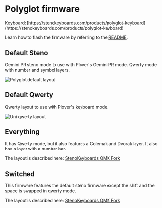 # Polyglot firmware

Keyboard: [https://stenokeyboards.com/products/polyglot-keyboard](https://stenokeyboards.com/products/polyglot-keyboard)

Learn how to flash the firmware by referring to the [README](README.md).

## Default Steno

Gemini PR steno mode to use with Plover's Gemini PR mode. Qwerty mode with number and symbol layers.

![Polyglot default layout](https://i.imgur.com/xXi2rap.png)

## Default Qwerty

Qwerty layout to use with Plover's keyboard mode.

![Uni qwerty layout](https://i.imgur.com/lR7aro4.png)

## Everything

It has Qwerty mode, but it also features a Colemak and Dvorak layer. It also has a layer with a number bar.

The layout is described here: [StenoKeyboards QMK Fork](https://github.com/petercpark/qmk_firmware/blob/polyglot-v1/keyboards/stenokeyboards/polyglot/keymaps/everything/keymap.c)

## Switched

This firmware features the default steno firmware except the shift and the space is swapped in qwerty mode.

The layout is described here: [StenoKeyboards QMK Fork](https://github.com/petercpark/qmk_firmware/blob/polyglot-v1/keyboards/stenokeyboards/polyglot/keymaps/default_switched/keymap.c)
